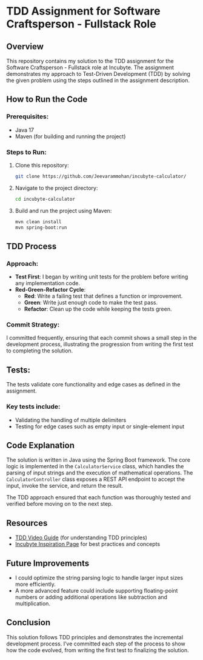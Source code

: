 # TDD Assignment for Software Craftsperson - Fullstack Role

## Overview
This repository contains my solution to the TDD assignment for the Software Craftsperson - Fullstack role at Incubyte. The assignment demonstrates my approach to Test-Driven Development (TDD) by solving the given problem using the steps outlined in the assignment description.

## How to Run the Code

### Prerequisites:
- Java 17
- Maven (for building and running the project)

### Steps to Run:
1. Clone this repository:

    ```bash
    git clone https://github.com/Jeevarammohan/incubyte-calculator/
    ```

2. Navigate to the project directory:

    ```bash
    cd incubyte-calculator
    ```

3. Build and run the project using Maven:

    ```bash
    mvn clean install
    mvn spring-boot:run
    ```

## TDD Process

### Approach:
- **Test First**: I began by writing unit tests for the problem before writing any implementation code.
- **Red-Green-Refactor Cycle**:
    - **Red**: Write a failing test that defines a function or improvement.
    - **Green**: Write just enough code to make the test pass.
    - **Refactor**: Clean up the code while keeping the tests green.

### Commit Strategy:
I committed frequently, ensuring that each commit shows a small step in the development process, illustrating the progression from writing the first test to completing the solution.

## Tests:
The tests validate core functionality and edge cases as defined in the assignment.

### Key tests include:
- Validating the handling of multiple delimiters
- Testing for edge cases such as empty input or single-element input

## Code Explanation

The solution is written in Java using the Spring Boot framework. The core logic is implemented in the `CalculatorService` class, which handles the parsing of input strings and the execution of mathematical operations. The `CalculatorController` class exposes a REST API endpoint to accept the input, invoke the service, and return the result.

The TDD approach ensured that each function was thoroughly tested and verified before moving on to the next step.

## Resources
- [TDD Video Guide](https://www.youtube.com/watch?v=qkblc5WRn-U&t=3s) (for understanding TDD principles)
- [Incubyte Inspiration Page](https://incubyte.co/inspiration) for best practices and concepts

## Future Improvements
- I could optimize the string parsing logic to handle larger input sizes more efficiently.
- A more advanced feature could include supporting floating-point numbers or adding additional operations like subtraction and multiplication.

## Conclusion
This solution follows TDD principles and demonstrates the incremental development process. I’ve committed each step of the process to show how the code evolved, from writing the first test to finalizing the solution.
